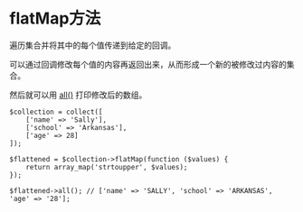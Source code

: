 # flatMap方法

遍历集合并将其中的每个值传递到给定的回调。

可以通过回调修改每个值的内容再返回出来，从而形成一个新的被修改过内容的集合。

然后就可以用 [all()](/collections/all.md) 打印修改后的数组。

```
$collection = collect([
    ['name' => 'Sally'],
    ['school' => 'Arkansas'],
    ['age' => 28]
]);

$flattened = $collection->flatMap(function ($values) {
    return array_map('strtoupper', $values);
});

$flattened->all(); // ['name' => 'SALLY', 'school' => 'ARKANSAS', 'age' => '28'];
```